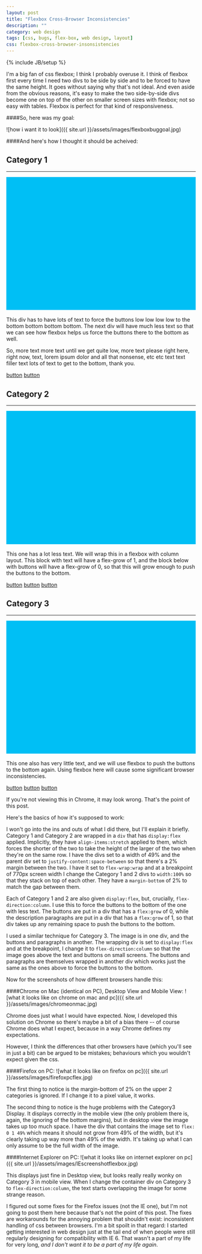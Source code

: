 ```yaml
---
layout: post
title: "Flexbox Cross-Browser Inconsistencies"
description: ""
category: web design
tags: [css, bugs, flex-box, web design, layout]
css: flexbox-cross-browser-insonsistencies
---
```

{% include JB/setup %}

I'm a big fan of css flexbox; I think I probably overuse it. I think of flexbox first every time I need two divs to be side by side and to be forced to have the same height. It goes without saying why that's not ideal. And even aside from the obvious reasons, it's easy to make the two side-by-side divs become one on top of the other on smaller screen sizes with flexbox; not so easy with tables. Flexbox is perfect for that kind of responsiveness.

####So, here was my goal:

![how i want it to look]({{ site.url }}/assets/images/flexboxbuggoal.jpg)

####And here's how I thought it should be acheived:
<div class="first-try">
<div class="jobs-flex">
<div class="jobs">
<h2>Category 1</h2>
<hr>
<img src="/assets/images/jobimg.jpg">
<div class="job-content">
<p>This div has to have lots of text to force the buttons low low low low to the bottom bottom bottom bottom. The next div will have much less text so that we can see how flexbox helps us force the buttons there to the bottom as well.</p><p>
So, more text more text until we get quite low, more text please right here, right now, text, lorem ipsum dolor and all that nonsense, etc etc text text filler text lots of text to get to the bottom, thank you.</p>
</div>
<div class="job-buttons"><a class="job-button" href="#">button</a> <a class="job-button" href="#">button</a></div>
</div>
<div class="jobs">
<h2>Category 2</h2>
<hr>
<img src="/assets/images/jobimg.jpg">
<div class="job-content">
<p>This one has a lot less text. We will wrap this in a flexbox with column layout. This block with text will have a flex-grow of 1, and the block below with buttons will have a flex-grow of 0, so that this will grow enough to push the buttons to the bottom.</p>
</div>
<div class="job-buttons"><a class="job-button" href="#">button</a> <a class="job-button" href="#">button</a> <a class="job-button" href="#">button</a></div>
</div>
</div>

<div class="jobs wide">
<h2>Category 3</h2>
<hr>
<div class="job-wide-all">
<div><img src="/assets/images/jobimg.jpg"></div>
<div class="job-content-buttons">
<div class="job-content">
<p>This one also has very little text, and we will use flexbox to push the buttons to the bottom again. Using flexbox here will cause some significant browser inconsistencies.

</p>
</div>
<div class="job-buttons"><a class="job-button" href="#">button</a> <a class="job-button" href="#">button</a> <a class="job-button" href="#">button</a></div>
</div>
</div>
</div>
</div>

If you're not viewing this in Chrome, it may look wrong. That's the point of this post. 

Here's the basics of how it's supposed to work:

I won't go into the ins and outs of what I did there, but I'll explain it briefly. Category 1 and Category 2 are wrapped in a `div` that has `display:flex` applied. Implicitly, they have `align-items:stretch` applied to them, which forces the shorter of the two to take the height of the larger of the two when they're on the same row. I have the divs set to a width of 49% and the parent div set to `justify-content:space-between` so that there's a 2% margin between the two. I have it set to `flex-wrap:wrap` and at a breakpoint of 770px screen width I change the Category 1 and 2 divs to `width:100%` so that they stack on top of each other. They have a `margin-bottom` of 2% to match the gap between them.

Each of Category 1 and 2 are also given `display:flex`, but, crucially, `flex-direction:column`. I use this to force the buttons to the bottom of the one with less text. The buttons are put in a div that has a `flex:grow` of 0, while the description paragraphs are put in a div that has a `flex:grow` of 1, so that div takes up any remaining space to push the buttons to the bottom.

I used a similar technique for Category 3. The image is in one div, and the buttons and paragraphs in another. The wrapping div is set to `display:flex` and at the breakpoint, I change it to `flex-direction:column` so that the image goes above the text and buttons on small screens. The buttons and paragraphs are themselves wrapped in another div which works just the same as the ones above to force the buttons to the bottom.

Now for the screenshots of how different browsers handle this:

####Chrome on Mac (identical on PC), Desktop View and Mobile View:
![what it looks like on chrome on mac and pc]({{ site.url }}/assets/images/chromeonmac.jpg)

Chrome does just what I would have expected. Now, I developed this solution on Chrome so there's maybe a bit of a bias there -- of course Chrome does what I expect, because in a way Chrome defines my expectations. 

However, I think the differences that other browsers have (which you'll see in just a bit) can be argued to be mistakes; behaviours which you wouldn't expect given the css.

####Firefox on PC:
![what it looks like on firefox on pc]({{ site.url }}/assets/images/firefoxpcflex.jpg)

The first thing to notice is the margin-bottom of 2% on the upper 2 categories is ignored. If I change it to a pixel value, it works.

The second thing to notice is the huge problems with the Category3 Display. It displays correctly in the mobile view (the only problem there is, again, the ignoring of the bottom margins), but in desktop view the image takes up too much space. I have the div that contains the image set to `flex: 0 1 49%` which means it should not grow from 49% of the width, but it's clearly taking up way more than 49% of the width. It's taking up what I can only assume to be the full width of the image.

####Internet Explorer on PC:
![what it looks like on internet explorer on pc]({{ site.url }}/assets/images/IEscreenshotflexbox.jpg)

This displays just fine in Desktop view, but looks really really wonky on Category 3 in mobile view. When I change the container div on Category 3 to `flex-direction:column`, the text starts overlapping the image for some strange reason.

I figured out some fixes for the Firefox issues (not the IE one), but I'm not going to post them here because that's not the point of this post. The fixes are workarounds for the annoying problem that shouldn't exist: inconsistent handling of css between browsers. I'm a bit spoilt in that regard: I started getting interested in web design just at the tail end of when people were still regularly designing for compatibility with IE 6. That wasn't a part of my life for very long, *and I don't want it to be a part of my life again*.